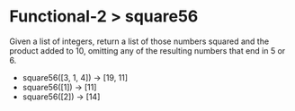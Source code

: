 # Functional-2 > square56

Given a list of integers, return a list of those numbers squared and the product added to 10, omitting any of the resulting numbers that end in 5 or 6.

- square56([3, 1, 4]) → [19, 11]
- square56([1]) → [11]
- square56([2]) → [14]